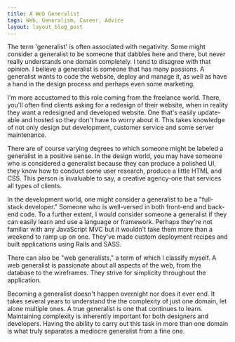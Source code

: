 ```yaml
---
title: A Web Generalist
tags: Web, Generalism, Career, Advice
layout: layout_blog_post
---
```


The term 'generalist' is often associated with negativity. Some might consider a generalist to be someone that dabbles here and there, but never really understands one domain completely. I tend to disagree with that opinion. I believe a generalist is someone that has many passions. A generalist wants to code the website, deploy and manage it, as well as have a hand in the design process and perhaps even some marketing.

I'm more accustomed to this role coming from the freelance world. There, you'll often find clients asking for a redesign of their website, when in reality they want a redesigned and developed website. One that's easily update-able and hosted so they don't have to worry about it. This takes knowledge of not only design but development, customer service and some server maintenance.

There are of course varying degrees to which someone might be labeled a generalist in a positive sense. In the design world, you may have someone who is considered a generalist because they can produce a polished UI, they know how to conduct some user research, produce a little HTML and CSS. This person is invaluable to say, a creative agency-one that services all types of clients.

In the development world, one might consider a generalist to be a "full-stack developer." Someone who is well-versed in both front-end and back-end code. To a further extent, I would consider someone a generalist if they can easily learn and use a language or framework. Perhaps they're not familiar with any JavaScript MVC but it wouldn't take them more than a weekend to ramp up on one. They've made custom deployment recipes and built applications using Rails and SASS.

There can also be "web generalists," a term of which I classify myself. A web generalist is passionate about all aspects of the web, from the database to the wireframes. They strive for simplicity throughout the application.

Becoming a generalist doesn't happen overnight nor does it ever end. It takes several years to understand the the complexity of just one domain, let alone multiple ones. A true generalist is one that continues to learn. Maintaining complexity is inherently important for both designers and developers. Having the ability to carry out this task in more than one domain is what truly separates a mediocre generalist from a fine one.